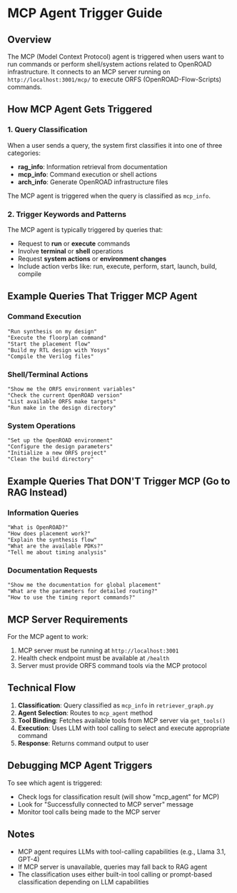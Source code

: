 # MCP Agent Trigger Guide

## Overview
The MCP (Model Context Protocol) agent is triggered when users want to run commands or perform shell/system actions related to OpenROAD infrastructure. It connects to an MCP server running on `http://localhost:3001/mcp/` to execute ORFS (OpenROAD-Flow-Scripts) commands.

## How MCP Agent Gets Triggered

### 1. Query Classification
When a user sends a query, the system first classifies it into one of three categories:
- **rag_info**: Information retrieval from documentation
- **mcp_info**: Command execution or shell actions  
- **arch_info**: Generate OpenROAD infrastructure files

The MCP agent is triggered when the query is classified as `mcp_info`.

### 2. Trigger Keywords and Patterns
The MCP agent is typically triggered by queries that:
- Request to **run** or **execute** commands
- Involve **terminal** or **shell** operations  
- Request **system actions** or **environment changes**
- Include action verbs like: run, execute, perform, start, launch, build, compile

## Example Queries That Trigger MCP Agent

### Command Execution
```
"Run synthesis on my design"
"Execute the floorplan command"
"Start the placement flow"
"Build my RTL design with Yosys"
"Compile the Verilog files"
```

### Shell/Terminal Actions
```
"Show me the ORFS environment variables"
"Check the current OpenROAD version"
"List available ORFS make targets"
"Run make in the design directory"
```

### System Operations
```
"Set up the OpenROAD environment"
"Configure the design parameters"
"Initialize a new ORFS project"
"Clean the build directory"
```

## Example Queries That DON'T Trigger MCP (Go to RAG Instead)

### Information Queries
```
"What is OpenROAD?"
"How does placement work?"
"Explain the synthesis flow"
"What are the available PDKs?"
"Tell me about timing analysis"
```

### Documentation Requests
```
"Show me the documentation for global placement"
"What are the parameters for detailed routing?"
"How to use the timing report commands?"
```

## MCP Server Requirements

For the MCP agent to work:
1. MCP server must be running at `http://localhost:3001`
2. Health check endpoint must be available at `/health`
3. Server must provide ORFS command tools via the MCP protocol

## Technical Flow

1. **Classification**: Query classified as `mcp_info` in `retriever_graph.py`
2. **Agent Selection**: Routes to `mcp_agent` method
3. **Tool Binding**: Fetches available tools from MCP server via `get_tools()`
4. **Execution**: Uses LLM with tool calling to select and execute appropriate command
5. **Response**: Returns command output to user

## Debugging MCP Agent Triggers

To see which agent is triggered:
- Check logs for classification result (will show "mcp_agent" for MCP)
- Look for "Successfully connected to MCP server" message
- Monitor tool calls being made to the MCP server

## Notes

- MCP agent requires LLMs with tool-calling capabilities (e.g., Llama 3.1, GPT-4)
- If MCP server is unavailable, queries may fall back to RAG agent
- The classification uses either built-in tool calling or prompt-based classification depending on LLM capabilities